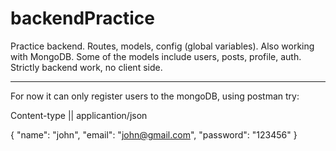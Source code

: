# backendPractice
Practice backend. Routes, models, config (global variables). Also working with MongoDB. 
Some of the models include users, posts, profile, auth. Strictly backend work, no client side.

---

For now it can only register users to the mongoDB, using postman try:

Content-type || applicantion/json

{
  "name": "john",
  "email": "john@gmail.com",
  "password": "123456"
}
